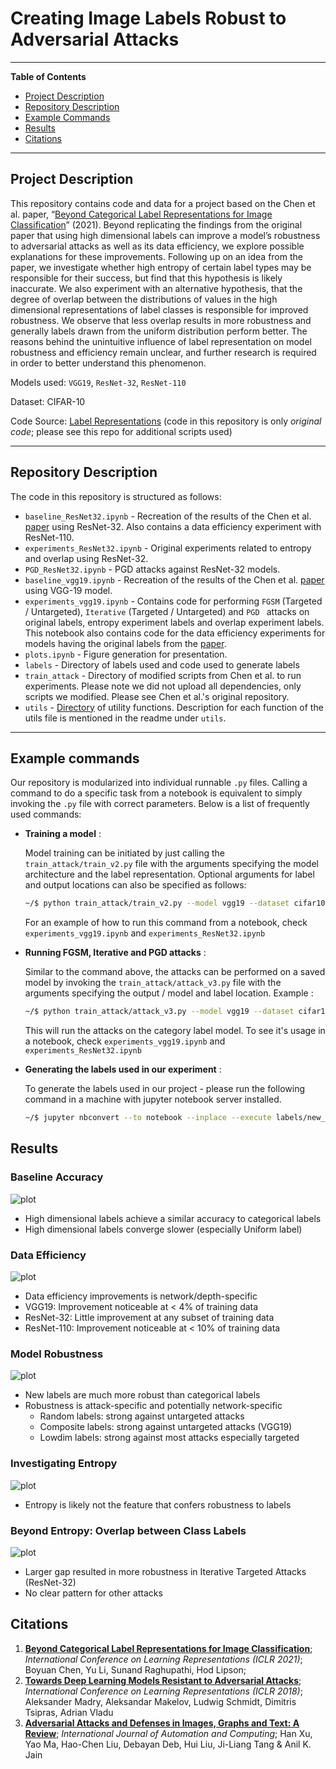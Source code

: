 # Creating Image Labels Robust to Adversarial Attacks

---

**Table of Contents**

  - [Project Description](#description)
  - [Repository Description](#repository)
  - [Example Commands](#commands)
  - [Results](#results)
  - [Citations](#citations)

---


## Project Description

This repository contains code and data for a project based on the Chen et al. paper, “[Beyond Categorical Label Representations for Image Classification](https://doi.org/10.48550/arXiv.2104.02226)” (2021). Beyond replicating the findings from the original paper that using high dimensional labels can improve a model’s robustness to adversarial attacks as well as its data efficiency, we explore possible explanations for these improvements. Following up on an idea from the paper, we investigate whether high entropy of certain label types may be responsible for their success, but find that this hypothesis is likely inaccurate. We also experiment with an alternative hypothesis, that the degree of overlap between the distributions of values in the high dimensional representations of label classes is responsible for improved robustness. We observe that less overlap results in more robustness and generally labels drawn from the uniform distribution perform better. The reasons behind the unintuitive influence of label representation on model robustness and efficiency remain unclear, and further research is required in order to better understand this phenomenon.

Models used: `VGG19`, `ResNet-32`, `ResNet-110`

Dataset: CIFAR-10

Code Source: [Label Representations](https://github.com/BoyuanChen/label_representations) (code in this repository is only *original code*; please see this repo for additional scripts used)

---

## Repository Description

The code in this repository is structured as follows:

+ `baseline_ResNet32.ipynb` - Recreation of the results of the Chen et al. [paper](https://doi.org/10.48550/arXiv.2104.02226) using ResNet-32. Also contains a data efficiency experiment with ResNet-110.
+ `experiments_ResNet32.ipynb` - Original experiments related to entropy and overlap using ResNet-32.
+ `PGD_ResNet32.ipynb` - PGD attacks against ResNet-32 models.
+ `baseline_vgg19.ipynb` - Recreation of the results of the Chen et al. [paper]((https://doi.org/10.48550/arXiv.2104.02226)) using VGG-19 model.
+ `experiments_vgg19.ipynb` - Contains code for performing `FGSM` (Targeted / Untargeted), `Iterative` (Targeted / Untargeted) and `PGD ` attacks on original labels, entropy experiment labels and overlap experiment labels. This notebook also contains code for the data efficiency experiments for models having the original labels from the [paper]((https://doi.org/10.48550/arXiv.2104.02226)).
+ `plots.ipynb` - Figure generation for presentation.
+ `labels` - Directory of labels used and code used to generate labels
+ `train_attack` - Directory of modified scripts from Chen et al. to run experiments. Please note we did not upload all dependencies, only scripts we modified. Please see Chen et al.'s original repository.
+ `utils` - [Directory](https://github.com/cdu890/robust_labels/tree/main/utils) of utility functions. Description for each function of the utils file is mentioned in the readme under `utils`.

---

## Example commands

Our repository is modularized into individual runnable `.py` files. Calling a command to do a specific task from a notebook is equivalent to simply invoking the `.py` file with correct parameters. Below is a list of frequently used commands:

+ **Training a model** : 

	Model training can be initiated by just calling the `train_attack/train_v2.py` file with the arguments specifying the model architecture and the label representation. Optional arguments for label and output locations can also be specified as follows:

	```sh
	~/$ python train_attack/train_v2.py --model vgg19 --dataset cifar10 --seed 7 --label normal_dim=5 --base_dir /project/outputs --label_dir /labels/label_files/entropy
	```

	For an example of how to run this command from a notebook, check `experiments_vgg19.ipynb` and `experiments_ResNet32.ipynb`

+ **Running FGSM, Iterative and PGD attacks** :

	Similar to the command above, the attacks can be performed on a saved model by invoking the `train_attack/attack_v3.py` file with the arguments specifying the output / model and label location. Example :

	```sh
	~/$ python train_attack/attack_v3.py --model vgg19 --dataset cifar10 --seed 7 --label category --base_dir /project/outputs --label_dir /labels/label_files/
	```

	This will run the attacks on the category label model. To see it's usage in a notebook, check `experiments_vgg19.ipynb` and `experiments_ResNet32.ipynb`

+ **Generating the labels used in our experiment** :

	To generate the labels used in our project - please run the following command in a machine with jupyter notebook server installed.

	```sh
	~/$ jupyter nbconvert --to notebook --inplace --execute labels/new_labels.ipynb
	```


## Results

### Baseline Accuracy

![plot](./figs/convergence.png)

+ High dimensional labels achieve a similar accuracy to categorical labels
+ High dimensional labels converge slower (especially Uniform label)


### Data Efficiency

![plot](./figs/data_eff.png)

+ Data efficiency improvements is network/depth-specific
+ VGG19: Improvement noticeable at < 4% of training data
+ ResNet-32: Little improvement at any subset of training data
+ ResNet-110: Improvement noticeable at < 10% of training data

### Model Robustness

![plot](./figs/orig_robust.png)

+ New labels are much more robust than categorical labels
+ Robustness is attack-specific and potentially network-specific
	+ Random labels: strong against untargeted attacks
	+ Composite labels: strong against untargeted attacks (VGG19)
	+ Lowdim labels: strong against most attacks especially targeted

### Investigating Entropy

![plot](./figs/entropy_robust.png)

+ Entropy is likely not the feature that confers robustness to labels

### Beyond Entropy: Overlap between Class Labels

![plot](./figs/gap_robust.png)

+ Larger gap resulted in more robustness in Iterative Targeted Attacks (ResNet-32)
+ No clear pattern for other attacks

## Citations

1. [**Beyond Categorical Label Representations for Image Classification**](https://doi.org/10.48550/arXiv.2104.02226); *International Conference on Learning Representations (ICLR 2021)*; Boyuan Chen, Yu Li, Sunand Raghupathi, Hod Lipson; 
2. [**Towards Deep Learning Models Resistant to Adversarial Attacks**](https://doi.org/10.48550/arXiv.1706.06083); *International Conference on Learning Representations (ICLR 2018)*; Aleksander Madry, Aleksandar Makelov, Ludwig Schmidt, Dimitris Tsipras, Adrian Vladu
3. [**Adversarial Attacks and Defenses in Images, Graphs and Text: A Review**](https://doi.org/10.1007/s11633-019-1211-x); *International Journal of Automation and Computing*; Han Xu, Yao Ma, Hao-Chen Liu, Debayan Deb, Hui Liu, Ji-Liang Tang & Anil K. Jain

